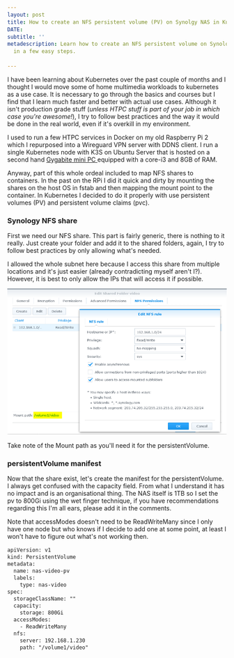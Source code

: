 ```yaml
---
layout: post
title: How to create an NFS persistent volume (PV) on Synolgy NAS in Kubernetes
DATE: 
subtitle: ''
metadescription: Learn how to create an NFS persistent volume on Synology NAS in Kubernetes
  in a few easy steps.

---
```

I have been learning about Kubernetes over the past couple of months and I thought I would move some of home multimedia workloads to kubernetes as a use case. It is necessary to go through the basics and courses but I find that I learn much faster and better with actual use cases. Although it isn't production grade stuff (_unless HTPC stuff is part of your job in which case you're awesome!_), I try to follow best practices and the way it would be done in the real world, even if it's overkill in my environment.

I used to run a few HTPC services in Docker on my old Raspberry Pi 2 which I repurposed into a Wireguard VPN server with DDNS client. I run a single Kubernetes node with K3S on Ubuntu Server that is hosted on a second hand [Gygabite mini PC ](https://www.gigabyte.com/fr/Mini-PcBarebone/GB-BSi3-6100-rev-10#ov)equipped with a core-i3 and 8GB of RAM. 

Anyway, part of this whole ordeal included to map NFS shares to containers. In the past on the RPi I did it quick and dirty by mounting the shares on the host OS in fstab and then mapping the mount point to the container. In Kubernetes I decided to do it properly with use persistent volumes (PV) and persistent volume claims (pvc).

### Synology NFS share

First we need our NFS share. This part is fairly generic, there is nothing to it really. Just create your folder and add it to the shared folders, again, I try to follow best practices by only allowing what's needed.

I allowed the whole subnet here because I access this share from multiple locations and it's just easier (already contradicting myself aren't I?). However, it is best to only allow the IPs that will access it if possible.

![](/img/synopv1-1.png)

Take note of the Mount path as you'll need it for the persistentVolume.

### persistentVolume manifest

Now that the share exist, let's create the manifest for the persistentVolume. I always get confused with the capacity field. From what I understand it has no impact and is an organisational thing. The NAS itself is 1TB so I set the pv to 800Gi using the wet finger technique, if you have recommendations regarding this I'm all ears, please add it in the comments.

Note that accessModes doesn't need to be ReadWriteMany since I only have one node but who knows if I decide to add one at some point, at least I won't have to figure out what's not working then.

    apiVersion: v1
    kind: PersistentVolume
    metadata:
      name: nas-video-pv
      labels:
        type: nas-video
    spec:
      storageClassName: ""
      capacity:
        storage: 800Gi
      accessModes:
        - ReadWriteMany
      nfs:
        server: 192.168.1.230
        path: "/volume1/video"